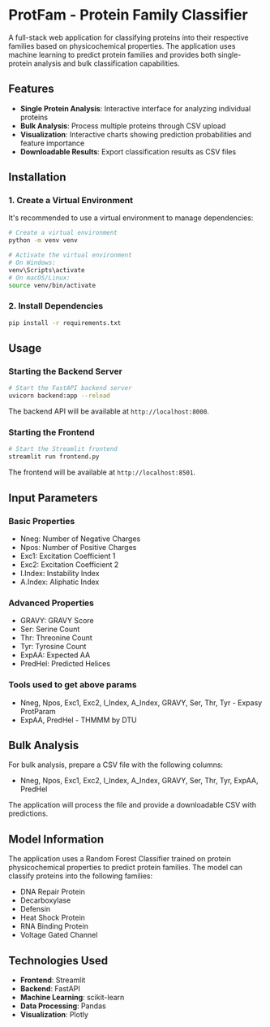 # ProtFam - Protein Family Classifier

A full-stack web application for classifying proteins into their respective families based on physicochemical properties. The application uses machine learning to predict protein families and provides both single-protein analysis and bulk classification capabilities.

## Features

- **Single Protein Analysis**: Interactive interface for analyzing individual proteins
- **Bulk Analysis**: Process multiple proteins through CSV upload
- **Visualization**: Interactive charts showing prediction probabilities and feature importance
- **Downloadable Results**: Export classification results as CSV files

## Installation

### 1. Create a Virtual Environment

It's recommended to use a virtual environment to manage dependencies:

```bash
# Create a virtual environment
python -m venv venv

# Activate the virtual environment
# On Windows:
venv\Scripts\activate
# On macOS/Linux:
source venv/bin/activate
```

### 2. Install Dependencies

```bash
pip install -r requirements.txt
```

## Usage

### Starting the Backend Server

```bash
# Start the FastAPI backend server
uvicorn backend:app --reload
```

The backend API will be available at `http://localhost:8000`.

### Starting the Frontend

```bash
# Start the Streamlit frontend
streamlit run frontend.py
```

The frontend will be available at `http://localhost:8501`.

## Input Parameters

### Basic Properties
- Nneg: Number of Negative Charges
- Npos: Number of Positive Charges
- Exc1: Excitation Coefficient 1
- Exc2: Excitation Coefficient 2
- I.Index: Instability Index
- A.Index: Aliphatic Index

### Advanced Properties
- GRAVY: GRAVY Score
- Ser: Serine Count
- Thr: Threonine Count
- Tyr: Tyrosine Count
- ExpAA: Expected AA
- PredHel: Predicted Helices

### Tools used to get above params
- Nneg, Npos, Exc1, Exc2, I_Index, A_Index, GRAVY, Ser, Thr, Tyr - Expasy ProtParam
- ExpAA, PredHel - THMMM by DTU

## Bulk Analysis

For bulk analysis, prepare a CSV file with the following columns:
- Nneg, Npos, Exc1, Exc2, I_Index, A_Index, GRAVY, Ser, Thr, Tyr, ExpAA, PredHel

The application will process the file and provide a downloadable CSV with predictions.

## Model Information

The application uses a Random Forest Classifier trained on protein physicochemical properties to predict protein families. The model can classify proteins into the following families:
- DNA Repair Protein
- Decarboxylase
- Defensin
- Heat Shock Protein
- RNA Binding Protein
- Voltage Gated Channel

## Technologies Used

- **Frontend**: Streamlit
- **Backend**: FastAPI
- **Machine Learning**: scikit-learn
- **Data Processing**: Pandas
- **Visualization**: Plotly
 